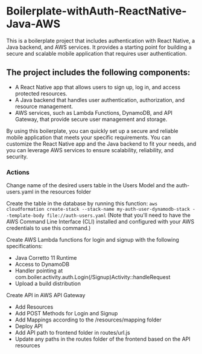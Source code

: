 # Boilerplate-withAuth-ReactNative-Java-AWS
This is a boilerplate project that includes authentication with React Native, a Java backend, and AWS services. It provides a starting point for building a secure and scalable mobile application that requires user authentication.

## The project includes the following components:

- A React Native app that allows users to sign up, log in, and access protected resources.
- A Java backend that handles user authentication, authorization, and resource management.
- AWS services, such as Lambda Functions, DynamoDB, and API Gateway, that provide secure user management and storage.

By using this boilerplate, you can quickly set up a secure and reliable mobile application that meets your specific requirements. You can customize the React Native app and the Java backend to fit your needs, and you can leverage AWS services to ensure scalability, reliability, and security.

### Actions

Change name of the desired users table in the Users Model and the auth-users.yaml in the resources folder

Create the table in the database by running this function:
`aws cloudformation create-stack --stack-name my-auth-user-dynamodb-stack --template-body file://auth-users.yaml`
(Note that you'll need to have the AWS Command Line Interface (CLI) installed and configured with your AWS credentials to use this command.)

Create AWS Lambda functions for login and signup with the following specifications:
- Java Corretto 11 Runtime
- Access to DynamoDB
- Handler pointing at com.boiler.activity.auth.Login(/Signup)Activity::handleRequest
- Upload a build distribution

Create API in AWS API Gateway
- Add Resources
- Add POST Methods for Login and Signup
- Add Mappings according to the /resources/mapping folder
- Deploy API
- Add API path to frontend folder in routes/url.js
- Update any paths in the routes folder of the frontend based on the API resources

